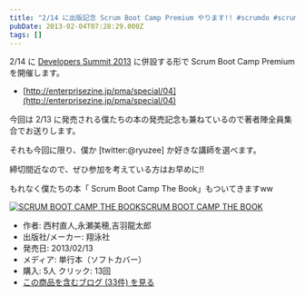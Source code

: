 ```yaml
---
title: "2/14 に出版記念 Scrum Boot Camp Premium やります!! #scrumdo #scrumbc #devsumi"
pubDate: 2013-02-04T07:28:29.000Z
tags: []
---
```


2/14 に [Developers Summit 2013](http://event.shoeisha.jp/detail/1/) に併設する形で Scrum Boot Camp Premium を開催します。

- [http://enterprisezine.jp/pma/special/04](http://enterprisezine.jp/pma/special/04)

今回は 2/13 に発売される僕たちの本の発売記念も兼ねているので著者陣全員集合でお送りします。

それも今回に限り、僕か [twitter:@ryuzee] か好きな講師を選べます。

締切間近なので、ぜひ参加を考えている方はお早めに!!

もれなく僕たちの本「 Scrum Boot Camp The Book」もついてきますww

[![SCRUM BOOT CAMP THE BOOK](https://images-fe.ssl-images-amazon.com/images/I/51q3GMM3rjL._SL160_.jpg)](http://www.amazon.co.jp/exec/obidos/ASIN/4798129712/nawoto07-22/)[SCRUM BOOT CAMP THE BOOK](http://www.amazon.co.jp/exec/obidos/ASIN/4798129712/nawoto07-22/)

- 作者: 西村直人,永瀬美穂,吉羽龍太郎
- 出版社/メーカー: 翔泳社
- 発売日: 2013/02/13
- メディア: 単行本（ソフトカバー）
- 購入: 5人 クリック: 13回
- [この商品を含むブログ (33件) を見る](http://d.hatena.ne.jp/asin/4798129712/nawoto07-22)